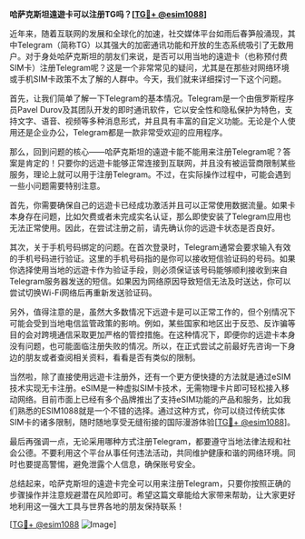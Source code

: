 **哈萨克斯坦遠遊卡可以注册TG吗？[[TG💪+ @esim1088](https://t.me/s/esim1088)]**

近年来，随着互联网的发展和全球化的加速，社交媒体平台如雨后春笋般涌现，其中Telegram（简称TG）以其强大的加密通讯功能和开放的生态系统吸引了无数用户。对于身处哈萨克斯坦的朋友们来说，是否可以用当地的遠遊卡（也称预付费SIM卡）注册Telegram呢？这是一个非常常见的疑问，尤其是在那些对网络环境或手机SIM卡政策不太了解的人群中。今天，我们就来详细探讨一下这个问题。

首先，让我们简单了解一下Telegram的基本情况。Telegram是一个由俄罗斯程序员Pavel Durov及其团队开发的即时通讯软件，它以安全性和隐私保护为特色，支持文字、语音、视频等多种消息形式，并且具有丰富的自定义功能。无论是个人使用还是企业办公，Telegram都是一款非常受欢迎的应用程序。

那么，回到问题的核心——哈萨克斯坦的遠遊卡能不能用来注册Telegram呢？答案是肯定的！只要你的远遊卡能够正常连接到互联网，并且没有被运营商限制某些服务，理论上就可以用于注册Telegram。不过，在实际操作过程中，可能会遇到一些小问题需要特别注意。

首先，你需要确保自己的远遊卡已经成功激活并且可以正常使用数据流量。如果卡本身存在问题，比如欠费或者未完成实名认证，那么即使安装了Telegram应用也无法正常使用。因此，在尝试注册之前，请先确认你的远遊卡状态是否良好。

其次，关于手机号码绑定的问题。在首次登录时，Telegram通常会要求输入有效的手机号码进行验证。这里的手机号码指的是你可以接收短信验证码的号码。如果你选择使用当地的远遊卡作为验证手段，则必须保证该号码能够顺利接收到来自Telegram服务器发送的短信。如果因为网络原因导致短信无法及时送达，你可以尝试切换Wi-Fi网络后再重新发送验证码。

另外，值得注意的是，虽然大多数情况下远遊卡是可以正常工作的，但个别情况下可能会受到当地电信监管政策的影响。例如，某些国家和地区出于反恐、反诈骗等目的会对跨境通信采取更加严格的管控措施。在这种情况下，即便你的远遊卡本身没有问题，也可能面临注册失败的情况。所以，在正式尝试之前最好先咨询一下身边的朋友或者查阅相关资料，看看是否有类似的限制。

当然啦，除了直接使用远遊卡注册外，还有一个更方便快捷的方法就是通过eSIM技术实现无卡注册。eSIM是一种虚拟SIM卡技术，无需物理卡片即可轻松接入移动网络。目前市面上已经有多个品牌推出了支持eSIM功能的产品和服务，比如我们熟悉的ESIM1088就是一个不错的选择。通过这种方式，你可以绕过传统实体SIM卡的诸多限制，随时随地享受无缝衔接的国际漫游体验[[TG💪+ @esim1088](https://t.me/s/esim1088)]。

最后再强调一点，无论采用哪种方式注册Telegram，都要遵守当地法律法规和社会公德。不要利用这个平台从事任何违法活动，共同维护健康和谐的网络环境。同时也要提高警惕，避免泄露个人信息，确保账号安全。

总结起来，哈萨克斯坦的遠遊卡完全可以用来注册Telegram，只要你按照正确的步骤操作并注意规避潜在风险即可。希望这篇文章能给大家带来帮助，让大家更好地利用这一强大工具与世界各地的朋友保持联系！

[[TG💪+ @esim1088](https://t.me/s/esim1088) ![Image](https://i.postimg.cc/4NQfJmqS/Snipaste-2025-05-13-00-14-12.png)]